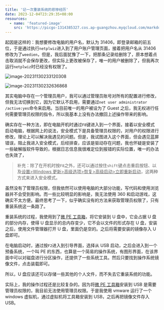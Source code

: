 ```yaml
---
title: '记一次重装系统的悲惨经历'
date: 2023-12-04T23:29:35+08:00
resources:
  - name: 'featured-image'
    src: 'https://picgo-1314385327.cos.ap-guangzhou.myqcloud.com/markdown/image-20231130233120308.png'
---
```


起因是这样的：我想要修改电脑的用户名，默认为 31406，即登录邮箱的前五位，于是通过执行`netplwiz`进入到了用户账户管理页面，接着把用户名从 31406 修改为了`weedien`，但是，我后面犹豫了一下，把那条记录给删除了，原本想着点击取消就不会保存更改，但实际上更改被保存了，唯一的用户被删除了，但我再次运行`netplwiz`时已经没有权限了。

![image-20231130233120308](https://picgo-1314385327.cos.ap-guangzhou.myqcloud.com/markdown/image-20231130233120308.png)

![image-20231130232636868](https://picgo-1314385327.cos.ap-guangzhou.myqcloud.com/markdown/image-20231130232636868.png)

其实电脑中存在一个管理员用户，我可以通过管理员账号对所有的配置进行修改，但我无法切换到它，因为它默认不启用，需要通过`net user administrator /active:yes`命令来启用。当目前唯一的用户被设为了 Guest 之后，我无权进行任何需要管理员权限的指令，所以我基本上没有办法撤回上述操作带来的影响。

确实存在一种方法，即在电脑开机时通过`F8`键进入到一个界面，接着以安全模式启动电脑，根据网上的说法，安全模式下是具备管理员权限的，对用户的权限进行修改，理论上可以解决我遇见的问题。但是，我试图进入这个界面，但会遇见蓝屏错误，阻止我进入安全模式，后经排查，应该是驱动存在问题，我也怀疑是安装了一些破解版软件导致的，根据日志信息我很难定位到报错的实际位置，唯一的办法也失效了，

> 补充：除了在开机时按`F8`之外，还可以通过按住`shift`键点击重启按钮、以及<u>设置>Windows 更新>高级选项>恢复>高级启动>立即重新启动</u>，这两种方式来进入安全模式。

虽然没有了管理员权限，但我依然可以使用电脑的大部分功能，写代码和使用浏览器并不会受到影响。而一些比较明显的影响是，我无法使用 360 和启动游戏，这确实不太方便。最终思考了一下，似乎确实没有的方法来获取管理员权限了，只有重装系统这一条路了。

重装系统的过程，我使用到了[微 PE 工具箱](https://www.wepe.com.cn/)，将它安装到 U 盘中，它会占据 U 盘的部分内存，使得 U 盘显示的总内存变少，它不会以文件的形式存在 U 盘，安装之后，使用文件管理器打开 U 盘，里面仍是空的。之后将需要安装的镜像存入 U 盘即可。

在电脑启动时，通过按`F2`进入到引导界面，选择从 USB 启动，之后会进入到一个预备系统，一个叫 PE 的东西，也算是一个简易的操作系统，有图形界面，在该界面中可以对磁盘进行分区操作，还提供了一些系统工具。然后只要找到操作系统镜像文件，点击装载即可。

所以，U 盘应该还可以存储一些其他的个人文件，而不失去它重装系统的功能。

实际上，我的操作过程还是比较复杂的。因为将[微 PE 工具箱](https://www.wepe.com.cn/)安装到 USB 是需要管理员权限的，我目前无法使用管理员权限。于是我使用 vmware 运行了一个 windows 虚拟机，通过虚拟机将工具箱安装到 USB，之后再把镜像文件存入 USB。
